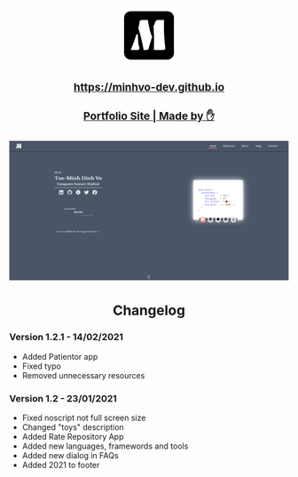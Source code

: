 <h3 align="center">
<a href="https://minhvo-dev.github.io">
    <img src="./assets/img/favicon.png" width="100px"/>
    <h3>https://minhvo-dev.github.io</h3>

<h3>

<h3 align="center">Portfolio Site | Made by ✋ <h3>

<a href="https://minhvo-dev.github.io" align="center">
    <img alt="Screenshot" src="./res/frontpage_screenshot.png">
</a>

## Changelog

### Version 1.2.1 - 14/02/2021
- Added Patientor app
- Fixed typo
- Removed unnecessary resources

### Version 1.2 - 23/01/2021   
- Fixed noscript not full screen size
- Changed "toys" description
- Added Rate Repository App
- Added new languages, framewords and tools
- Added new dialog in FAQs
- Added 2021 to footer

